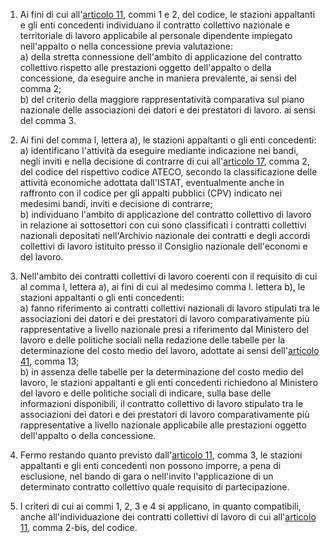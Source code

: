 1. Ai fini di cui all'[articolo 11](/index.html?article=articolo-11&version=2), commi 1 e 2, del codice, le stazioni appaltanti e gli enti concedenti individuano il contratto collettivo nazionale e territoriale di lavoro applicabile al personale dipendente impiegato nell'appalto o nella concessione previa valutazione:<br>a)  della stretta connessione dell'ambito di applicazione del contratto collettivo rispetto alle prestazioni oggetto dell'appalto o della concessione, da eseguire anche in maniera prevalente, ai sensi del comma 2;<br>b)  del criterio della maggiore rappresentatività comparativa sul piano nazionale delle associazioni dei datori e dei prestatori di lavoro. ai sensi del comma 3.

2. Ai fini del comma l, lettera a), le stazioni appaltanti o gli enti concedenti:<br>a)  identificano l'attività da eseguire mediante indicazione nei bandi, negli inviti e nella decisione di contrarre di cui all'[articolo 17](/index.html?article=articolo-17&version=2), comma 2, del codice del rispettivo codice ATECO, secondo la classificazione delle attività economiche adottata dall'ISTAT, eventualmente anche in raffronto con il codice per gli appalti pubblici (CPV) indicato nei medesimi bandi, inviti e decisione di contrarre;<br>b)  individuano l'ambito di applicazione del contratto collettivo di lavoro in relazione ai sottosettori con cui sono classificati i contratti collettivi nazionali depositati nell'Archivio nazionale dei contratti e degli accordi collettivi di lavoro istituito presso il Consiglio nazionale dell'economi e del lavoro.

3. Nell'ambito dei contratti collettivi di lavoro coerenti con il requisito di cui al comma l, lettera a), ai fini di cui al medesimo comma l. lettera b), le stazioni appaltanti o gli enti concedenti:<br>a) fanno riferimento ai contratti collettivi nazionali di lavoro stipulati tra le associazioni dei datori e dei prestatori di lavoro comparativamente più rappresentative a livello nazionale presi a riferimento dal Ministero del lavoro e delle politiche sociali nella redazione delle tabelle per la determinazione del costo medio del lavoro, adottate ai sensi dell'[articolo 41](/index.html?article=articolo-41&version=2), comma 13;<br>b) in assenza delle tabelle per la determinazione del costo medio del lavoro, le stazioni appaltanti e gli enti concedenti richiedono al Ministero del lavoro e delle politiche sociali di indicare, sulla base delle informazioni disponibili, il contratto collettivo di lavoro stipulato tra le associazioni dei datori e dei prestatori di lavoro comparativamente più rappresentative a livello nazionale applicabile alle prestazioni oggetto dell'appalto o della concessione.

4. Fermo restando quanto previsto dall'[articolo 11](/index.html?article=articolo-11&version=2), comma 3, le stazioni appaltanti e gli enti concedenti non possono imporre, a pena di esclusione, nel bando di gara o nell'invito l'applicazione di un determinato contratto collettivo quale requisito di partecipazione.

5. I criteri di cui ai commi 1, 2, 3 e 4 si applicano, in quanto compatibili, anche all'individuazione dei contratti collettivi di lavoro di cui all'[articolo 11](/index.html?article=articolo-11&version=2), comma 2-bis, del codice.
